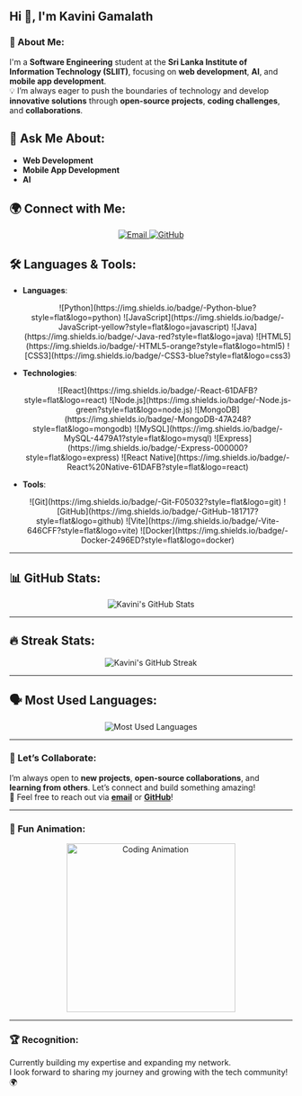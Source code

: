 ## Hi 👋, I'm **Kavini Gamalath**

### 🌱 About Me:
I'm a **Software Engineering** student at the **Sri Lanka Institute of Information Technology (SLIIT)**, focusing on **web development**, **AI**, and **mobile app development**.  
💡 I’m always eager to push the boundaries of technology and develop **innovative solutions** through **open-source projects**, **coding challenges**, and **collaborations**.

## 💬 Ask Me About:
- **Web Development**
- **Mobile App Development**
- **AI**  


## 🌍 Connect with Me:
<p align="center">
  <a href="mailto:kavinigamalath@gmail.com" target="_blank">
    <img src="https://img.shields.io/badge/Email-📧-red?style=flat&logo=gmail&logoColor=white" alt="Email"/>
  </a>
  <a href="https://github.com/Kavinigamalath" target="_blank">
    <img src="https://img.shields.io/badge/GitHub-%40Kavinigamalath-black?style=flat&logo=github&logoColor=white" alt="GitHub"/>
  </a>
</p>

## 🛠️ Languages & Tools:
- **Languages**:
  <p align="center">
    ![Python](https://img.shields.io/badge/-Python-blue?style=flat&logo=python)
    ![JavaScript](https://img.shields.io/badge/-JavaScript-yellow?style=flat&logo=javascript)
    ![Java](https://img.shields.io/badge/-Java-red?style=flat&logo=java)
    ![HTML5](https://img.shields.io/badge/-HTML5-orange?style=flat&logo=html5)
    ![CSS3](https://img.shields.io/badge/-CSS3-blue?style=flat&logo=css3)
  </p>

- **Technologies**:
  <p align="center">
    ![React](https://img.shields.io/badge/-React-61DAFB?style=flat&logo=react)
    ![Node.js](https://img.shields.io/badge/-Node.js-green?style=flat&logo=node.js)
    ![MongoDB](https://img.shields.io/badge/-MongoDB-47A248?style=flat&logo=mongodb)
    ![MySQL](https://img.shields.io/badge/-MySQL-4479A1?style=flat&logo=mysql)
    ![Express](https://img.shields.io/badge/-Express-000000?style=flat&logo=express)
    ![React Native](https://img.shields.io/badge/-React%20Native-61DAFB?style=flat&logo=react)
  </p>

- **Tools**:
  <p align="center">
    ![Git](https://img.shields.io/badge/-Git-F05032?style=flat&logo=git)
    ![GitHub](https://img.shields.io/badge/-GitHub-181717?style=flat&logo=github)
    ![Vite](https://img.shields.io/badge/-Vite-646CFF?style=flat&logo=vite)
    ![Docker](https://img.shields.io/badge/-Docker-2496ED?style=flat&logo=docker)
  </p>

---

## 📊 GitHub Stats:

<p align="center">
  <img src="https://github-readme-stats.vercel.app/api?username=Kavinigamalath&show_icons=true&count_private=true&hide=prs&theme=dark" alt="Kavini's GitHub Stats"/>
</p>

---

## 🔥 Streak Stats:

<p align="center">
  <img src="https://github-readme-streak-stats.herokuapp.com/?user=Kavinigamalath&theme=dark" alt="Kavini's GitHub Streak"/>
</p>

---

## 🗣️ Most Used Languages:

<p align="center">
  <img src="https://github-readme-stats.vercel.app/api/top-langs/?username=Kavinigamalath&layout=compact&theme=dark" alt="Most Used Languages"/>
</p>

---

### 🚀 Let’s Collaborate:
I’m always open to **new projects**, **open-source collaborations**, and **learning from others**. Let’s connect and build something amazing!  
🔗 Feel free to reach out via **[email](mailto:kavinigamalathofficial@gmail.com)** or **[GitHub](https://github.com/Kavinigamalath)**!

---

### 🤖 Fun Animation:

<p align="center">
  <img src="https://media.giphy.com/media/26AOSa7xduTfOpv6c/giphy.gif" alt="Coding Animation" width="300"/>
</p>

---

### 🏆 Recognition:
Currently building my expertise and expanding my network.  
I look forward to sharing my journey and growing with the tech community! 🌍
